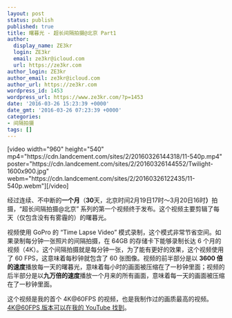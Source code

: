 ```yaml
---
layout: post
status: publish
published: true
title: 曙暮光 - 超长间隔拍摄@北京 Part1
author:
  display_name: ZE3kr
  login: ZE3kr
  email: ze3kr@icloud.com
  url: https://ze3kr.com
author_login: ZE3kr
author_email: ze3kr@icloud.com
author_url: https://ze3kr.com
wordpress_id: 1453
wordpress_url: https://www.ze3kr.com/?p=1453
date: '2016-03-26 15:23:39 +0000'
date_gmt: '2016-03-26 07:23:39 +0000'
categories:
- 间隔拍摄
tags: []
---
```

<p>[video width="960" height="540" mp4="https://cdn.landcement.com/sites/2/20160326144318/11-540p.mp4" poster="https://cdn.landcement.com/sites/2/20160326144552/Twilight-1600x900.jpg" webm="https://cdn.landcement.com/sites/2/20160326122435/11-540p.webm"][/video]</p>
<p>经过连续、不中断的<strong>一个月</strong>（<strong>30</strong>天，北京时间2月19日17时～3月20日16时<strong>）</strong>拍摄，“超长间隔拍摄@北京” 系列的第一个视频终于发布。这个视频主要剪辑了每天（仅包含没有有雾霾的）的曙暮光。</p>
<p>视频使用 GoPro 的 “Time Lapse Video” 模式录制，这个模式非常节省空间。如果录制每分钟一张照片的间隔拍摄，在 64GB 的存储卡下能够录制长达 6 个月的视频（4K）。这个间隔拍摄就是每分钟一张，为了能有更好的效果，这个视频使用了 60 FPS，这意味着每秒钟就包含了 60 张图像。视频的前半部分是以 <strong>3600 倍的速度</strong>播放每一天的曙暮光，意味着每小时的画面被压缩在了一秒钟里面；视频的后半部分是以<strong>九万倍的速度</strong>播放一个月来的所有画面，意味着每一天的画面被压缩在了一秒钟里面。</p>
<p>这个视频是我的首个 4K@60FPS 的视频，也是我制作过的画质最高的视频。<a href="https://www.youtube.com/watch?v=pZpomb5513s" target="_blank">4K@60FPS 版本可以在我的 YouTube 找到</a>。</p>
